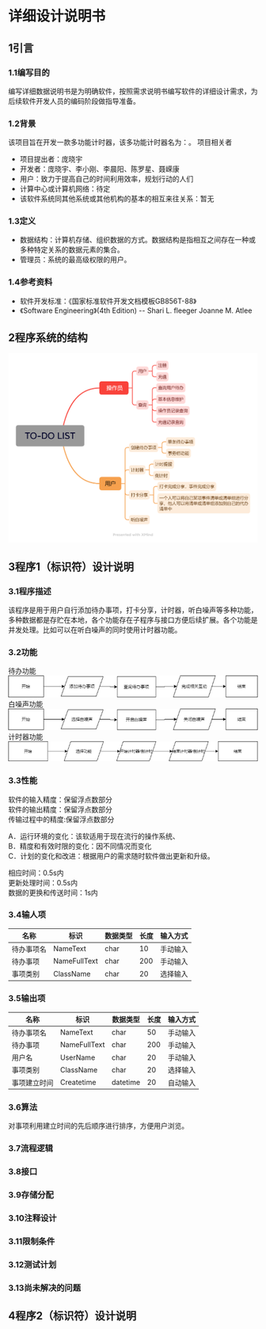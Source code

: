 # 详细设计说明书

## 1引言

### 1.1编写目的
<!--说明编写这份详细设计说明书的目的，指出预期的读者。-->
编写详细数据说明书是为明确软件，按照需求说明书编写软件的详细设计需求，为后续软件开发人员的编码阶段做指导准备。

### 1.2背景
<!--说明：-->
<!--- 待开发软件系统的名称；-->
<!--- 本项目的任务提出者、开发者、用户和运行该程序系统的计算中心。-->
该项目旨在开发一款多功能计时器，该多功能计时器名为：。
项目相关者
- 项目提出者：庞晓宇
- 开发者：庞晓宇、李小刚、李晨阳、陈罗星、聂嵘康
- 用户：致力于提高自己的时间利用效率，规划行动的人们
- 计算中心或计算机网络：待定
- 该软件系统同其他系统或其他机构的基本的相互来往关系：暂无

### 1.3定义
<!--列出本文件中用到专门术语的定义和外文首字母组词的原词组。-->
- 数据结构：计算机存储、组织数据的方式。数据结构是指相互之间存在一种或多种特定关系的数据元素的集合。
- 管理员：系统的最高级权限的用户。

### 1.4参考资料
<!--列出有关的参考资料，如：-->
<!--- 本项目的经核准的计划任务书或合同、上级机关的批文；-->
<!--- 属于本项目的其他已发表的文件；-->
<!--- 本文件中各处引用到的文件资料，包括所要用到的软件开发标准。列出这些文件的标题、文件编号、发表日期和出版单位，说明能够取得这些文件的来源。-->
- 软件开发标准：《国家标准软件开发文档模板GB856T-88》
- 《Software Engineering》(4th Edition) -- Shari L. fleeger Joanne M. Atlee


## 2程序系统的结构
<!--用一系列图表列出本程序系统内的每个程序（包括每个模块和子程序）的名称、标识符和它们之间 的层次结构关系。-->
![TO-DO LIST.png](image/详细设计说明书/TO-DO%20LIST.png)

## 3程序1（标识符）设计说明
<!--从本章开始，逐个地给出各个层次中的每个程序的设计考虑。以下给出的提纲是针对一般情况的。对于一个具体的模块，尤其是层次比较低的模块或子程序，其很多条目的内容往往与它所隶属的上一层 模块的对应条目的内容相同，在这种情况下，只要简单地说明这一点即可。-->


### 3.1程序描述
<!--给出对该程序的简要描述，主要说明安排设计本程序的目的意义，并且，还要说明本程序的特点（如 是常驻内存还是非常驻？是否子程序？是可重人的还是不可重人的？有无覆盖要求？是顺序处理还是并发处理等）。-->
该程序是用于用户自行添加待办事项，打卡分享，计时器，听白噪声等多种功能，多种数据都是存贮在本地，各个功能存在子程序与接口方便后续扩展。各个功能是并发处理。比如可以在听白噪声的同时使用计时器功能。

### 3.2功能
<!--说明该程序应具有的功能，可采用IPO图（即输入一处理一输出图）的形式。-->
待办功能
![待办功能.png](image/详细设计说明书/待办功能.png)
白噪声功能
![白噪声功能.png](image/详细设计说明书/白噪声功能.png)
计时器功能
![计时器功能.png](image/详细设计说明书/计时器功能.png)
### 3.3性能
<!--说明对该程序的全部性能要求，包括对精度、灵活性和时间特性的要求。-->
软件的输入精度：保留浮点数部分  
软件的输出精度：保留浮点数部分  
传输过程中的精度:保留浮点数部分

A．运行环境的变化：该软适用于现在流行的操作系统、  
B．精度和有效时限的变化：因不同情况而变化  
C．计划的变化和改进：根据用户的需求随时软件做出更新和升级。

相应时间：0.5s内  
更新处理时间：0.5s内  
数据的更换和传送时间：1s内
### 3.4输人项
<!--给出对每一个输入项的特性，包括名称、标识、数据的类型和格式、数据值的有效范围、输入的方式。数量和频度、输入媒体、输入数据的来源和安全保密条件等等。-->
| 名称    | 标识        | 数据类型 | 长度|输入方式|
| ---------- | -------------- | ------- |----|--|
| 待办事项名 | NameText | char    |10|手动输入|
| 待办事项 | NameFullText | char    |200|手动输入|
| 事项类别| ClassName|char|20|选择输入|

### 3.5输出项
<!--给出对每一个输出项的特性，包括名称、标识、数据的类型和格式，数据值的有效范围，输出的形式、数量和频度，输出媒体、对输出图形及符号的说明、安全保密条件等等。-->
| 名称    | 标识        | 数据类型 | 长度|输入方式|
| ---------- | -------------- | ------- |----|--|
| 待办事项名 | NameText | char    |50|手动输入|
| 待办事项 | NameFullText | char    |200|手动输入|
| 用户名| UserName|char|20|手动输入|
| 事项类别| ClassName|char|20|选择输入|
| 事项建立时间| Createtime|datetime|20|自动输入|

### 3.6算法
<!--详细说明本程序所选用的算法，具体的计算公式和计算步骤。-->
对事项利用建立时间的先后顺序进行排序，方便用户浏览。

### 3.7流程逻辑
<!--用图表（例如流程图、判定表等）辅以必要的说明来表示本程序的逻辑流程。-->

### 3.8接口
<!--用图的形式说明本程序所隶属的上一层模块及隶属于本程序的下一层模块、子程序，说明参数赋值和调用方式，说明与本程序相直接关联的数据结构（数据库、数据文卷）。-->

### 3.9存储分配
<!--根据需要，说明本程序的存储分配。-->

### 3.10注释设计
<!--说明准备在本程序中安排的注释，如：-->
<!--- 加在模块首部的注释；-->
<!--- 加在各分枝点处的注释；-->
<!--- 对各变量的功能、范围、缺省条件等所加的注释；-->
<!--- 对使用的逻辑所加的注释等等。-->

### 3.11限制条件
<!--说明本程序运行中所受到的限制条件。-->

### 3.12测试计划
<!--说明对本程序进行单体测试的计划，包括对测试的技术要求、输入数据、预期结果、进度安排、人员职责、设备条件驱动程序及桩模块等的规定。-->

### 3.13尚未解决的问题
<!--说明在本程序的设计中尚未解决而设计者认为在软件完成之前应解决的问题。-->


## 4程序2（标识符）设计说明
<!--用类似F．3的方式，说明第2个程序乃至第N个程序的设计考虑。-->
<!--......-->
